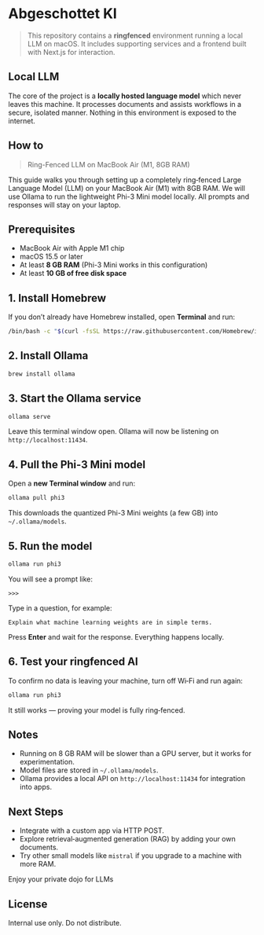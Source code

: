 # Abgeschottet KI

> This repository contains a **ringfenced** environment running a local LLM on macOS.
It includes supporting services and a frontend built with Next.js for interaction.

## Local LLM

The core of the project is a **locally hosted language model** which never leaves this machine. It processes documents and assists workflows in a secure, isolated manner. 
Nothing in this environment is exposed to the internet.

## How to

> Ring-Fenced LLM on MacBook Air (M1, 8GB RAM)

This guide walks you through setting up a completely ring‑fenced Large Language Model (LLM) on your MacBook Air (M1) with 8GB RAM. We will use Ollama to run the lightweight Phi-3 Mini model locally. All prompts and responses will stay on your laptop.

## Prerequisites

- MacBook Air with Apple M1 chip
- macOS 15.5 or later
- At least **8 GB RAM** (Phi-3 Mini works in this configuration)
- At least **10 GB of free disk space**

## 1. Install Homebrew

If you don’t already have Homebrew installed, open **Terminal** and run:

```bash
/bin/bash -c "$(curl -fsSL https://raw.githubusercontent.com/Homebrew/install/HEAD/install.sh)"
```

## 2. Install Ollama

```bash
brew install ollama
```

## 3. Start the Ollama service

```bash
ollama serve
```

Leave this terminal window open. Ollama will now be listening on `http://localhost:11434`.

## 4. Pull the Phi-3 Mini model

Open a **new Terminal window** and run:

```bash
ollama pull phi3
```

This downloads the quantized Phi-3 Mini weights (a few GB) into `~/.ollama/models`.

## 5. Run the model

```bash
ollama run phi3
```

You will see a prompt like:

```
>>>
```

Type in a question, for example:

```
Explain what machine learning weights are in simple terms.
```

Press **Enter** and wait for the response. Everything happens locally.


## 6. Test your ringfenced AI

To confirm no data is leaving your machine, turn off Wi‑Fi and run again:

```bash
ollama run phi3
```

It still works — proving your model is fully ring‑fenced.

## Notes
- Running on 8 GB RAM will be slower than a GPU server, but it works for experimentation.
- Model files are stored in `~/.ollama/models`.
- Ollama provides a local API on `http://localhost:11434` for integration into apps.

## Next Steps
- Integrate with a custom app via HTTP POST.
- Explore retrieval‑augmented generation (RAG) by adding your own documents.
- Try other small models like `mistral` if you upgrade to a machine with more RAM.

Enjoy your private dojo for LLMs

## License

Internal use only. Do not distribute.

